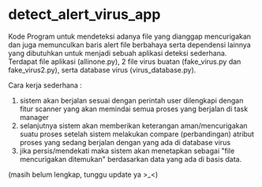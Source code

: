 # detect_alert_virus_app
Kode Program untuk mendeteksi adanya file yang dianggap mencurigakan dan juga memunculkan baris alert file berbahaya serta dependensi lainnya yang dibutuhkan untuk menjadi sebuah aplikasi deteksi sederhana. Terdapat file aplikasi (allinone.py), 2 file virus buatan (fake_virus.py dan fake_virus2.py), serta database virus (virus_database.py).

Cara kerja sederhana : 
1. sistem akan berjalan sesuai dengan perintah user dilengkapi dengan fitur scanner yang akan memindai semua proses yang berjalan di task manager
2. selanjutnya sistem akan memberikan keterangan aman/mencurigakan suatu proses setelah sistem melakukan compare (perbandingan) atribut proses yang sedang berjalan dengan yang ada di database virus
3. jika persis/mendekati maka sistem akan menetapkan sebagai "file mencurigakan ditemukan" berdasarkan data yang ada di basis data.

(masih belum lengkap, tunggu update ya >_<)
